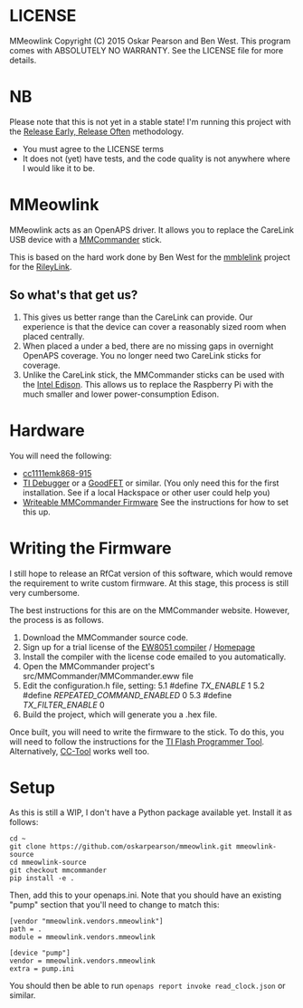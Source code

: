 
# LICENSE

MMeowlink Copyright (C) 2015 Oskar Pearson and Ben West.
This program comes with ABSOLUTELY NO WARRANTY. See the LICENSE file
for more details.

# NB

Please note that this is not yet in a stable state! I'm running this project
with the [Release Early, Release Often](https://en.wikipedia.org/wiki/Release_early,_release_often)
methodology.

* You must agree to the LICENSE terms
* It does not (yet) have tests, and the code quality is not anywhere where I
  would like it to be.

# MMeowlink

MMeowlink acts as an OpenAPS driver. It allows you to replace the CareLink
USB device with a [MMCommander](https://github.com/jberian/mmcommander) stick.

This is based on the hard work done by Ben West for the [mmblelink](https://github.com/bewest/mmblelink)
project for the [RileyLink](https://github.com/ps2/rileylink).

## So what's that get us?

1. This gives us better range than the CareLink can provide. Our experience is
  that the device can cover a reasonably sized room when placed centrally.
2. When placed a under a bed, there are no missing gaps in overnight OpenAPS
  coverage. You no longer need two CareLink sticks for coverage.
3. Unlike the CareLink stick, the MMCommander sticks can be used with the [Intel
  Edison](http://www.intel.com/content/www/us/en/do-it-yourself/edison.html).
  This allows us to replace the Raspberry Pi with the much smaller and lower
  power-consumption Edison.

# Hardware

You will need the following:

- [cc1111emk868-915](http://www.ti.com/tool/cc1111emk868-915)
- [TI Debugger](http://www.ti.com/tool/cc-debugger) or a
  [GoodFET](http://goodfet.sourceforge.net) or similar.
  (You only need this for the first installation. See if a local Hackspace
    or other user could help you)
- [Writeable MMCommander Firmware](https://github.com/jberian/mmcommander)
  See the instructions for how to set this up.

# Writing the Firmware

I still hope to release an RfCat version of this software,
which would remove the requirement to write custom firmware. At this stage,
this process is still very cumbersome.

The best instructions for this are on the MMCommander website. However,
the process is as follows.

1. Download the MMCommander source code.
2. Sign up for a trial license of the [EW8051 compiler](http://supp.iar.com/Download/SW/?item=EW8051-EVAL) / [Homepage](https://www.iar.com/iar-embedded-workbench/8051/)
3. Install the compiler with the license code emailed to you automatically.
4. Open the MMCommander project's src/MMCommander/MMCommander.eww file
5. Edit the configuration.h file, setting:
5.1 #define _TX_ENABLE_ 1
5.2 #define _REPEATED_COMMAND_ENABLED_ 0
5.3 #define _TX_FILTER_ENABLE_ 0
6. Build the project, which will generate you a .hex file.

Once built, you will need to write the firmware to the stick.
To do this, you will need to follow the instructions for the
[TI Flash Programmer Tool](http://www.ti.com/tool/flash-programmer).
Alternatively, [CC-Tool](http://sourceforge.net/projects/cctool/) works well too.

# Setup

As this is still a WIP, I don't have a Python package available yet. Install
it as follows:

    cd ~
    git clone https://github.com/oskarpearson/mmeowlink.git mmeowlink-source
    cd mmeowlink-source
    git checkout mmcommander
    pip install -e .

Then, add this to your openaps.ini. Note that you should have an existing
"pump" section that you'll need to change to match this:

    [vendor "mmeowlink.vendors.mmeowlink"]
    path = .
    module = mmeowlink.vendors.mmeowlink

    [device "pump"]
    vendor = mmeowlink.vendors.mmeowlink
    extra = pump.ini

You should then be able to run `openaps report invoke read_clock.json` or
similar.
